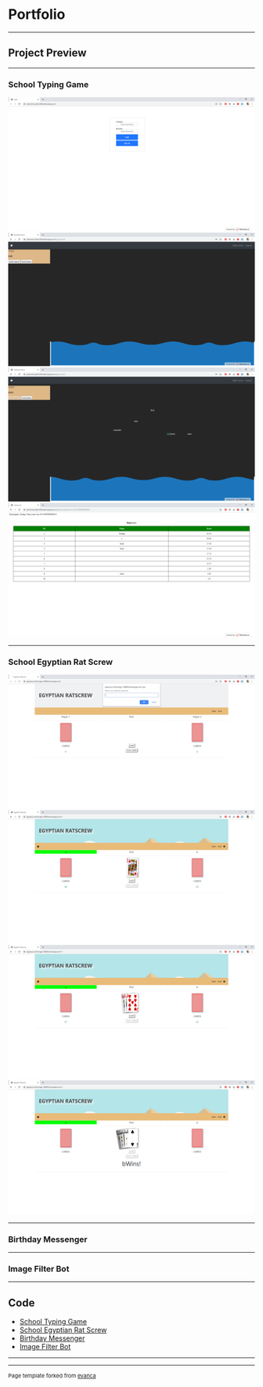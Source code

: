# Portfolio

---

## Project Preview

---
### School Typing Game <!--add link later(/pdf/sample_presentation.pdf)-->
<img src="images/TypingGame/Typing_Game_Login.png?raw=true"/>
<img src="images/TypingGame/Typing_Game_Empty_Game.png?raw=true"/>
<img src="images/TypingGame/Typing_Game_Playing.png?raw=true"/>
<img src="images/TypingGame/Typing_Game_Scores.png?raw=true"/>

---
### School Egyptian Rat Screw <!--add link later(http://example.com/)-->
<img src="images/EgyptianRatScrew/Connect_To_Ratscrew.png?raw=true"/>
<img src="images/EgyptianRatScrew/Play_Card_Ratscrew.png?raw=true"/>
<img src="images/EgyptianRatScrew/Face_Card_Condition_Ratscrew.png?raw=true"/>
<img src="images/EgyptianRatScrew/Player_Won_Ratscrew.png?raw=true"/>

---
### Birthday Messenger

---
### Image Filter Bot



---

## Code

- [School Typing Game](https://github.com/ebmoccela/School_Typing_Game/tree/1a6caf0aa83d8fb0d49a1f28da3bd78f938fb714)
- [School Egyptian Rat Screw](https://github.com/GoatRydah/School_EgyptianRatscrew/tree/68c31993c3ef530b939f3f2b59ad9bf68c16af32)
- [Birthday Messenger](https://github.com/ebmoccela/birthday_messager/tree/master/app/src/main)
- [Image Filter Bot](https://github.com/ebmoccela/imagefilterbot)

---




---
<p style="font-size:11px">Page template forked from <a href="https://github.com/evanca/quick-portfolio">evanca</a></p>
<!-- Remove above link if you don't want to attibute -->
